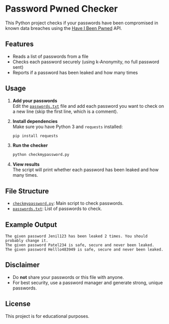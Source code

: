 # Password Pwned Checker

This Python project checks if your passwords have been compromised in known data breaches using the [Have I Been Pwned](https://haveibeenpwned.com/API/v3#PwnedPasswords) API.

## Features

- Reads a list of passwords from a file
- Checks each password securely (using k-Anonymity, no full password sent)
- Reports if a password has been leaked and how many times

## Usage

1. **Add your passwords**  
   Edit the [`passwords.txt`](passwords.txt) file and add each password you want to check on a new line (skip the first line, which is a comment).

2. **Install dependencies**  
   Make sure you have Python 3 and `requests` installed:
   ```sh
   pip install requests
   ```

3. **Run the checker**  
   ```sh
   python checkmypassword.py
   ```

4. **View results**  
   The script will print whether each password has been leaked and how many times.

## File Structure

- [`checkmypassword.py`](checkmypassword.py): Main script to check passwords.
- [`passwords.txt`](passwords.txt): List of passwords to check.

## Example Output

```
The given password Jenil123 has been leaked 2 times. You should probably change it.
The given password Patel234 is safe, secure and never been leaked.
The given password Helllo483949 is safe, secure and never been leaked.
```

## Disclaimer

- Do **not** share your passwords or this file with anyone.
- For best security, use a password manager and generate strong, unique passwords.

## License

This project is for educational purposes.
